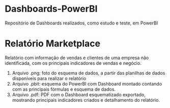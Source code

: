 # Dashboards-PowerBI
Repositório de Dashboards realizados, como estudo e teste, em PowerBI

# Relatório Marketplace
Relatório com informação de vendas e clientes de uma empresa não identificada, com os principais indicadores de vendas e negócio.

1. Arquivo .png: foto do esquema de dados, a partir das planilhas de dados disponíveis para realizar o relatório
2. Arquivo .pbit: esquema do PowerBI com  Dashboard montado contando com as principais fórmulas e esquema de dados.
3. Arquivo .pdf: PDF com o Dashboard esquematizado exportado, mostrando principais indicadores criados e detalhamento do relatório.
